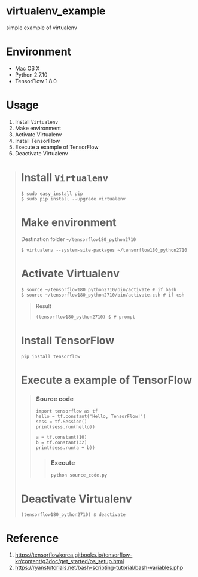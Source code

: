 # virtualenv_example
simple example of virtualenv


# Environment
- Mac OS X
- Python 2.7.10
- TensorFlow 1.8.0


# Usage
1. Install `Virtualenv`
2. Make environment
3. Activate Virtualenv
3. Install TensorFlow
4. Execute a example of TensorFlow
5. Deactivate Virtualenv

> # Install `Virtualenv`
> ```
> $ sudo easy_install pip
> $ sudo pip install --upgrade virtualenv
> ```
>
> # Make environment
> Destination folder `~/tensorflow180_python2710`
> ```
> $ virtualenv --system-site-packages ~/tensorflow180_python2710
> ```
>
> # Activate Virtualenv
> ```
> $ source ~/tensorflow180_python2710/bin/activate # if bash
> $ source ~/tensorflow180_python2710/bin/activate.csh # if csh
> ```
>> Result
>> ```
>> (tensorflow180_python2710) $ # prompt
>> ```
>
> # Install TensorFlow
> ```
> pip install tensorflow
> ```
>
> # Execute a example of TensorFlow
>> ### Source code
>> ```
>> import tensorflow as tf
>> hello = tf.constant('Hello, TensorFlow!')
>> sess = tf.Session()
>> print(sess.run(hello))
>>
>> a = tf.constant(10)
>> b = tf.constant(32)
>> print(sess.run(a + b))
>> ```
>>
>>> ### Execute
>>>```
>>> python source_code.py
>>>```
>
> # Deactivate Virtualenv
>```
>(tensorflow180_python2710) $ deactivate
>```


# Reference
1. https://tensorflowkorea.gitbooks.io/tensorflow-kr/content/g3doc/get_started/os_setup.html
2. https://ryanstutorials.net/bash-scripting-tutorial/bash-variables.php
